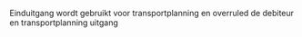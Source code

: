Einduitgang wordt gebruikt voor transportplanning en overruled de debiteur en transportplanning uitgang